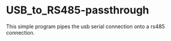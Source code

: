 # USB_to_RS485-passthrough
This simple program pipes the usb serial connection onto a rs485 connection.